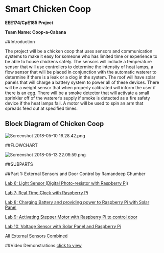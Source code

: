 # Smart Chicken Coop

**EEE174/CpE185 Project** 

**Team Name: Coop-a-Cabana**   
                      

##Introduction

The project will be a chicken coop that uses sensors and communication systems to make it
easy for someone who has limited time or experience to be able to house chickens safely. The
sensors will include a temperature sensor that will use controllers to determine the intensity of
heat lamps, a flow sensor that will be placed in conjunction with the automatic waterer to
determine if there is a leak or a clog in the system. The roof will have solar panels that will
charge a battery system to power all of these devices. There will be a weight sensor that when
properly calibrated will inform the user if there is an egg. There will be a smoke detector that will
activate a small sprinkler off of the waterer’s supply if smoke is detected as a fire safety device if
the heat lamps fail. A motor will be used to spin an arm that spreads feed out at specified times.

## Block Diagram of Chicken Coop

![Screenshot 2018-05-10 16.28.42.png](https://bitbucket.org/repo/BgdaKR7/images/2546654572-Screenshot%202018-05-10%2016.28.42.png)

##FLOWCHART

![Screenshot 2018-05-13 22.09.59.png](https://bitbucket.org/repo/BgdaKR7/images/2035040752-Screenshot%202018-05-13%2022.09.59.png)

##SUBPARTS

##Part 1: External Sensors and Door Control by Ramandeep Chumber

[Lab 6: Light Sensor (Digital Photo-resistor with Raspberry Pi)](https://github.com/rchumber/chickencoop-wiki/blob/master/Lab%206:%20Light%20Sensor.md)

[Lab 7: Real Time Clock with Raspberry Pi](https://github.com/rchumber/chickencoop-wiki/blob/master/Lab7:%20RTC%20with%20Raspberry%20Pi.md)

[Lab 8: Charging Battery and providing power to Raspberry Pi with Solar Panel](https://github.com/rchumber/chickencoop-wiki/blob/master/Lab%208:%20Solar%20Panel%20and%20Pi.md)

[Lab 9: Activating Stepper Motor with Raspberry Pi to control door](https://github.com/rchumber/chickencoop-wiki/blob/master/Lab%209:%20Stepper%20Motor.md)

[Lab 10: Voltage Sensor with Solar Panel and Raspberry Pi](https://github.com/rchumber/chickencoop-wiki/blob/master/Lab%2010:%20Voltage%20sensor.md)

[All External Sensors Combined](https://github.com/rchumber/chickencoop-wiki/blob/master/All%20External%20sensors%20combined.md)



##Video Demonstrations [click to view](https://youtu.be/nDml8yVoEi4)

